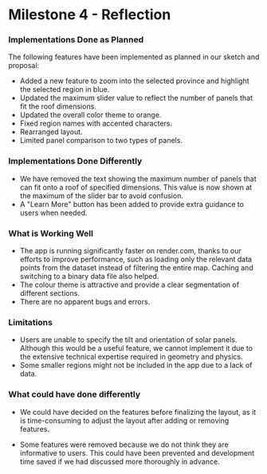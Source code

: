 # Milestone 4 - Reflection

### Implementations Done as Planned

The following features have been implemented as planned in our sketch and proposal: 
- Added a new feature to zoom into the selected province and highlight the selected region in blue.
- Updated the maximum slider value to reflect the number of panels that fit the roof dimensions.
- Updated the overall color theme to orange.
- Fixed region names with accented characters.
- Rearranged layout.
- Limited panel comparison to two types of panels.

### Implementations Done Differently
 - We have removed the text showing the maximum number of panels that can fit onto a roof of specified dimensions. This value is now shown at the maximum of the slider bar to avoid confusion.
 - A "Learn More" button has been added to provide extra guidance to users when needed.

### What is Working Well
 - The app is running significantly faster on render.com, thanks to our efforts to improve performance, such as loading only the relevant data points from the dataset instead of filtering the entire map. Caching and switching to a binary data file also helped.
 - The colour theme is attractive and provide a clear segmentation of different sections.
 - There are no apparent bugs and errors.

### Limitations
- Users are unable to specify the tilt and orientation of solar panels. Although this would be a useful feature, we cannot implement it due to the extensive technical expertise required in geometry and physics.
- Some smaller regions might not be included in the app due to a lack of data.

### What could have done differently
- We could have decided on the features before finalizing the layout, as it is time-consuming to adjust the layout after adding or removing features.

- Some features were removed because we do not think they are informative to users. This could have been prevented and development time saved if we had discussed more thoroughly in advance.
